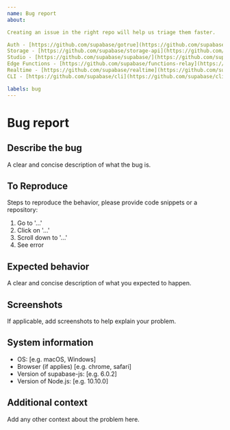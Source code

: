 ```yaml
---
name: Bug report
about: 

Creating an issue in the right repo will help us triage them faster.

Auth - [https://github.com/supabase/gotrue](https://github.com/supabase/gotrue/issues/new/choose)
Storage - [https://github.com/supabase/storage-api](https://github.com/supabase/storage-api/issues/new/choose)
Studio - [https://github.com/supabase/supabase/](https://github.com/supabase/supabase/issues/new/choose)
Edge Functions - [https://github.com/supabase/functions-relay](https://github.com/supabase/functions-relay/issues/new/choose)
Realtime - [https://github.com/supabase/realtime](https://github.com/supabase/realtime/issues/new/choose)
CLI - [https://github.com/supabase/cli](https://github.com/supabase/cli/issues/new/choose)

labels: bug
---
```


# Bug report

## Describe the bug

A clear and concise description of what the bug is.

## To Reproduce

Steps to reproduce the behavior, please provide code snippets or a repository:

1. Go to '…'
2. Click on '…'
3. Scroll down to '…'
4. See error

## Expected behavior

A clear and concise description of what you expected to happen.

## Screenshots

If applicable, add screenshots to help explain your problem.

## System information

- OS: [e.g. macOS, Windows]
- Browser (if applies) [e.g. chrome, safari]
- Version of supabase-js: [e.g. 6.0.2]
- Version of Node.js: [e.g. 10.10.0]

## Additional context

Add any other context about the problem here.
